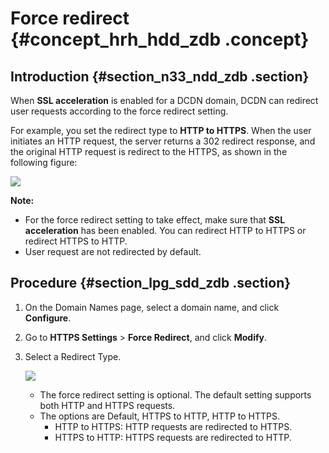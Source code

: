 # Force redirect {#concept_hrh_hdd_zdb .concept}

## Introduction {#section_n33_ndd_zdb .section}

When **SSL acceleration** is enabled for a DCDN domain, DCDN can redirect user requests according to the force redirect setting.

For example, you set the redirect type to **HTTP to HTTPS**. When the user initiates an HTTP request, the server returns a 302 redirect response, and the original HTTP request is redirect to the HTTPS, as shown in the following figure:

![](images/4571_en-US.png)

**Note:** 

-   For the force redirect setting to take effect, make sure that **SSL acceleration** has been enabled. You can redirect HTTP to HTTPS or redirect HTTPS to HTTP.
-   User request are not redirected by default.

## Procedure {#section_lpg_sdd_zdb .section}

1.  On the Domain Names page, select a domain name, and click **Configure**.
2.  Go to **HTTPS Settings** \> **Force Redirect**, and click **Modify**.
3.  Select a Redirect Type.

    ![](http://static-aliyun-doc.oss-cn-hangzhou.aliyuncs.com/assets/img/13471/15456338024572_en-US.png)

    -   The force redirect setting is optional. The default setting supports both HTTP and HTTPS requests.
    -   The options are Default, HTTPS to HTTP, HTTP to HTTPS.
        -   HTTP to HTTPS: HTTP requests are redirected to HTTPS.
        -   HTTPS to HTTP: HTTPS requests are redirected to HTTP.

